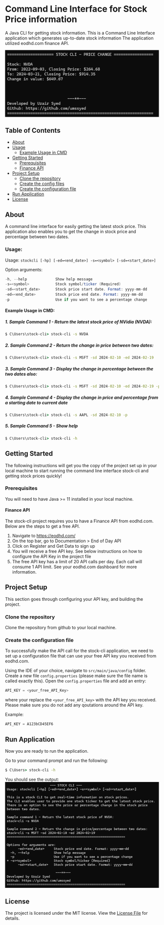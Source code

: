 # Command Line Interface for Stock Price information
A Java CLI for getting stock information.
This is a Command Line Interface application which generates up-to-date stock information 
The application utilized eodhd.com finance API.

![Sample Screenshot of stock-cli](src/main/resources/sample.png)

## Table of Contents
+ [About](#about)
+ [Usage](#usage)
    + [Example Usage in CMD](#example_usage)
+ [Getting Started](#getting_started)
    + [Prerequisites](#prerequisites)
    + [Finance API](#finance_api)
+ [Project Setup](#project_setup)
    + [Clone the repository](#clone_repo)
    + [Create the config files](#configs)
    + [Create the configuration file](#configs)
+ [Run Application](#run_app)
+ [License](#license)

## About <a name = "about"></a>
A command line interface for easily getting the latest stock price. This application also enables you to get the change in stock price and percentage between two dates.

### Usage: <a name = "usage"></a>
Usage: ```stockcli [-hp] [-ed=<end_date>] -s=<symbol> [-sd=<start_date>]```

Option arguments:
```java
-h, --help             Show help message
-s=<symbol>            Stock symbol/ticker (Required)
-sd=<start_date>       Stock price start date. Format: yyyy-mm-dd
-ed=<end_date>         Stock price end date. Format: yyyy-mm-dd
-p                     Use if you want to see a percentage change
```

#### Example Usage in CMD: <a name = "example_usage"></a>
##### 1. Sample Command 1 - Return the latest stock price of NVidia (NVDA):
```cmd
$ C\Users\stock-cli> stock-cli -s NVDA
```


##### 2. Sample Command 2 - Return the change in price between two dates:
```cmd
$ C\Users\stock-cli> stock-cli -s MSFT -sd 2024-02-10 -ed 2024-02-19
```


##### 3. Sample Command 3 - Display the change in percentage between the two dates also:
```cmd
$ C\Users\stock-cli> stock-cli -s MSFT -sd 2024-02-10 -ed 2024-02-19 -p
```


##### 4. Sample Command 4 - Display the change in price and percentage from a starting date to current date
```cmd
$ C\Users\stock-cli> stock-cli -s AAPL -sd 2024-02-10 -p
```


##### 5. Sample Command 5 - Show help
```cmd
$ C\Users\stock-cli> stock-cli -h
```

      
## Getting Started <a name = "getting_started"></a>
The following instructions will get you the copy of the project set up in your local machine to start running
the command line interface stock-cli and getting stock prices quickly!

### Prerequisites <a name = "prerequisites"></a>
You will need to have Java >= 11 installed in your local machine.

#### Finance API <a name = "finance_api"></a>
The stock-cli project requires you to have a Finance API from eodhd.com. Below are the steps to get a free API.
1. Navigate to https://eodhd.com/
2. On the top bar, go to Documentation > End of Day API
3. Click on Register and Get Data to sign up
4. You will receive a free API key. See below instructions on how to configure the API Key in the project file
5. The free API key has a limit of 20 API calls per day. Each call will consume 1 API limit. See your eodhd.com dashboard for more information.

## Project Setup <a name = "project_setup"></a>
This section goes through configuring your API key, and building the project.

### Clone the repository <a name = "clone_repo"></a>
Clone the repository from github to your local machine.

### Create the configuration file <a name = "configs"></a>
To successfully make the API call for the stock-cli application, we need to set up a configuration file that can use your free API key you received from eodhd.com.

Using the IDE of your choice, navigate to ```src/main/java/config``` folder. Create a new file ```config.properties``` (please make sure the file name is called exactly this).
Open the ```config.properties``` file and add an entry:
```java
API_KEY = <your_free_API_Key>
```
where your replace the ```<your_free_API_key>``` with the API key you received. Please make sure you do not add any qoutations around the API key.

Example:
```java
API_KEY = A123bCD45EF6
```

## Run Application <a name = "run_app"></a>
Now you are ready to run the application.

Go to your command prompt and run the following:
```cmd
$ C\Users> stock-cli -h
```
You should see the output:
![Help Message from the above command line](src/main/resources/help.png)

## License <a name = "license"></a>
The project is licensed under the MIT license. View the [License File](LICENSE) for details.

